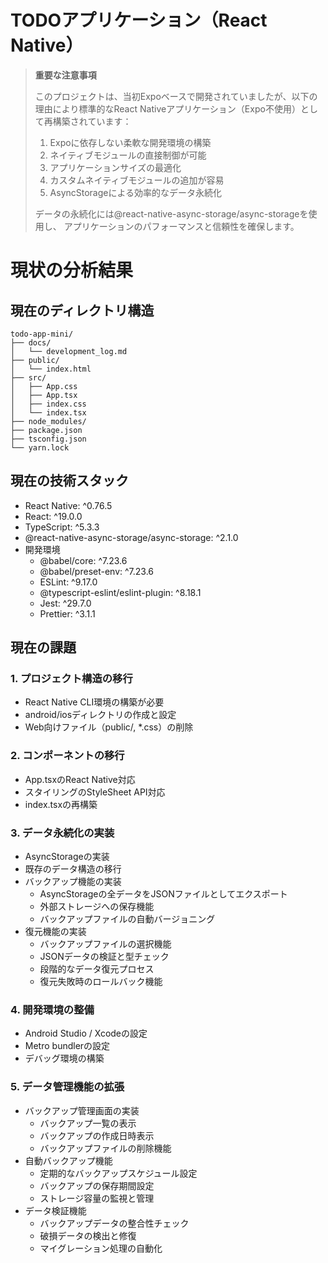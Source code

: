 # TODOアプリケーション（React Native）

> **重要な注意事項**
> 
> このプロジェクトは、当初Expoベースで開発されていましたが、以下の理由により標準的なReact Nativeアプリケーション（Expo不使用）として再構築されています：
> 
> 1. Expoに依存しない柔軟な開発環境の構築
> 2. ネイティブモジュールの直接制御が可能
> 3. アプリケーションサイズの最適化
> 4. カスタムネイティブモジュールの追加が容易
> 5. AsyncStorageによる効率的なデータ永続化
> 
> データの永続化には@react-native-async-storage/async-storageを使用し、
> アプリケーションのパフォーマンスと信頼性を確保します。

# 現状の分析結果

## 現在のディレクトリ構造
```
todo-app-mini/
├── docs/
│   └── development_log.md
├── public/
│   └── index.html
├── src/
│   ├── App.css
│   ├── App.tsx
│   ├── index.css
│   └── index.tsx
├── node_modules/
├── package.json
├── tsconfig.json
└── yarn.lock
```

## 現在の技術スタック
- React Native: ^0.76.5
- React: ^19.0.0
- TypeScript: ^5.3.3
- @react-native-async-storage/async-storage: ^2.1.0
- 開発環境
  - @babel/core: ^7.23.6
  - @babel/preset-env: ^7.23.6
  - ESLint: ^9.17.0
  - @typescript-eslint/eslint-plugin: ^8.18.1
  - Jest: ^29.7.0
  - Prettier: ^3.1.1

## 現在の課題

### 1. プロジェクト構造の移行
- React Native CLI環境の構築が必要
- android/iosディレクトリの作成と設定
- Web向けファイル（public/, *.css）の削除

### 2. コンポーネントの移行
- App.tsxのReact Native対応
- スタイリングのStyleSheet API対応
- index.tsxの再構築

### 3. データ永続化の実装
- AsyncStorageの実装
- 既存のデータ構造の移行
- バックアップ機能の実装
  - AsyncStorageの全データをJSONファイルとしてエクスポート
  - 外部ストレージへの保存機能
  - バックアップファイルの自動バージョニング
- 復元機能の実装
  - バックアップファイルの選択機能
  - JSONデータの検証と型チェック
  - 段階的なデータ復元プロセス
  - 復元失敗時のロールバック機能

### 4. 開発環境の整備
- Android Studio / Xcodeの設定
- Metro bundlerの設定
- デバッグ環境の構築

### 5. データ管理機能の拡張
- バックアップ管理画面の実装
  - バックアップ一覧の表示
  - バックアップの作成日時表示
  - バックアップファイルの削除機能
- 自動バックアップ機能
  - 定期的なバックアップスケジュール設定
  - バックアップの保存期間設定
  - ストレージ容量の監視と管理
- データ検証機能
  - バックアップデータの整合性チェック
  - 破損データの検出と修復
  - マイグレーション処理の自動化